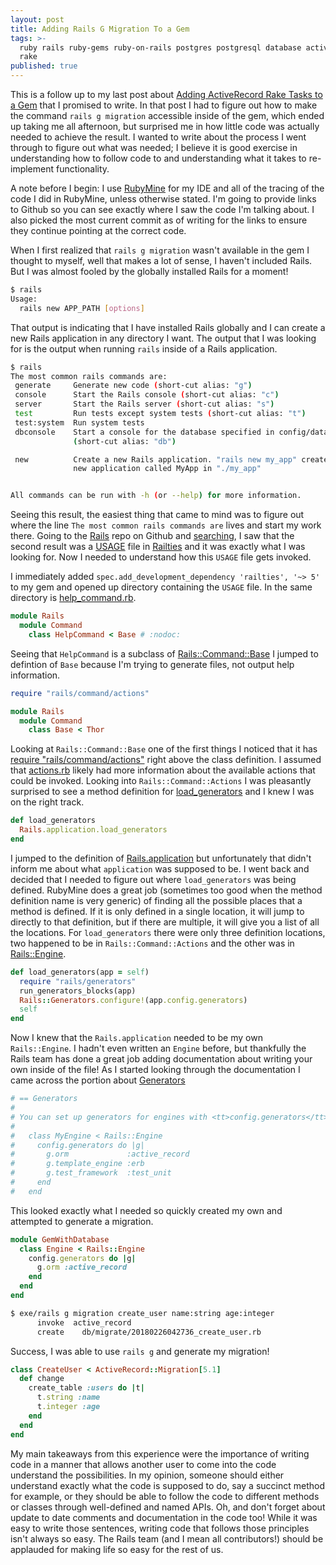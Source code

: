 ```yaml
---
layout: post
title: Adding Rails G Migration To a Gem
tags: >-
  ruby rails ruby-gems ruby-on-rails postgres postgresql database active-record
  rake
published: true
---
```

This is a follow up to my last post about [Adding ActiveRecord Rake Tasks to a Gem](https://jer-k.github.io/add-active-record-rake-tasks-to-gem/) that I promised to write. In that post I had to figure out how to make the command `rails g migration` accessible inside of the gem, which ended up taking me all afternoon, but surprised me in how little code was actually needed to achieve the result. I wanted to write about the process I went through to figure out what was needed; I believe it is good exercise in understanding how to follow code to and understanding what it takes to re-implement functionality.

A note before I begin: I use [RubyMine](https://www.jetbrains.com/ruby/) for my IDE and all of the tracing of the code I did in RubyMine, unless otherwise stated. I'm going to provide links to Github so you can see exactly where I saw the code I'm talking about. I also picked the most current commit as of writing for the links to ensure they continue pointing at the correct code.

When I first realized that `rails g migration` wasn't available in the gem I thought to myself, well that makes a lot of sense, I haven't included Rails. But I was almost fooled by the globally installed Rails for a moment!

```bash
$ rails
Usage:
  rails new APP_PATH [options]
```
That output is indicating that I have installed Rails globally and I can create a new Rails application in any directory I want. The output that I was looking for is the output when running `rails` inside of a Rails application.

```bash
$ rails
The most common rails commands are:
 generate     Generate new code (short-cut alias: "g")
 console      Start the Rails console (short-cut alias: "c")
 server       Start the Rails server (short-cut alias: "s")
 test         Run tests except system tests (short-cut alias: "t")
 test:system  Run system tests
 dbconsole    Start a console for the database specified in config/database.yml
              (short-cut alias: "db")

 new          Create a new Rails application. "rails new my_app" creates a
              new application called MyApp in "./my_app"


All commands can be run with -h (or --help) for more information.
```
Seeing this result, the easiest thing that came to mind was to figure out where the line `The most common rails commands are` lives and start my work there. Going to the [Rails](https://github.com/rails/rails) repo on Github and [searching](https://github.com/rails/rails/search?utf8=%E2%9C%93&q=The+most+common+rails+commands+are&type=), I saw that the second result was a [USAGE](https://github.com/rails/rails/blob/ae3e241b573b450fd9ce694a458ad942a8bd6b03/railties/lib/rails/commands/help/USAGE) file in [Railties](https://github.com/rails/rails/tree/master/railties) and it was exactly what I was looking for. Now I needed to understand how this `USAGE` file gets invoked.

I immediately added `spec.add_development_dependency 'railties', '~> 5'` to my gem and opened up directory containing the `USAGE` file. In the same directory is [help_command.rb](https://github.com/rails/rails/blob/ae3e241b573b450fd9ce694a458ad942a8bd6b03/railties/lib/rails/commands/help/help_command.rb).

```ruby
module Rails
  module Command
    class HelpCommand < Base # :nodoc:
```

Seeing that `HelpCommand` is a subclass of [Rails::Command::Base](https://github.com/rails/rails/blob/ae3e241b573b450fd9ce694a458ad942a8bd6b03/railties/lib/rails/command/base.rb) I jumped to defintion of `Base` because I'm trying to generate files, not output help information. 

```ruby
require "rails/command/actions"

module Rails
  module Command
    class Base < Thor
```    

Looking at `Rails::Command::Base` one of the first things I noticed that it has [require "rails/command/actions"](https://github.com/rails/rails/blob/ae3e241b573b450fd9ce694a458ad942a8bd6b03/railties/lib/rails/command/base.rb#L9) right above the class definition. I assumed that [actions.rb](https://github.com/rails/rails/blob/ae3e241b573b450fd9ce694a458ad942a8bd6b03/railties/lib/rails/command/actions.rb) likely had more information about the available actions that could be invoked. 
Looking into `Rails::Command::Actions` I was pleasantly surprised to see a method definition for [load_generators](https://github.com/rails/rails/blob/ae3e241b573b450fd9ce694a458ad942a8bd6b03/railties/lib/rails/command/actions.rb#L38-L40) and I knew I was on the right track.

```ruby
def load_generators
  Rails.application.load_generators
end
```

I jumped to the definition of [Rails.application](https://github.com/rails/rails/blob/ae3e241b573b450fd9ce694a458ad942a8bd6b03/railties/lib/rails.rb#L39-L41) but unfortunately that didn't inform me about what `application` was supposed to be. I went back and decided that I needed to figure out where `load_generators` was being defined. RubyMine does a great job (sometimes too good when the method definition name is very generic) of finding all the possible places that a method is defined. If it is only defined in a single location, it will jump to directly to that definition, but if there are multiple, it will give you a list of all the locations. For `load_generators` there were only three definition locations, two happened to be in `Rails::Command::Actions` and the other was in [Rails::Engine](https://github.com/rails/rails/blob/ae3e241b573b450fd9ce694a458ad942a8bd6b03/railties/lib/rails/engine.rb#L465-L470).

```ruby
def load_generators(app = self)
  require "rails/generators"
  run_generators_blocks(app)
  Rails::Generators.configure!(app.config.generators)
  self
end
```

Now I knew that the `Rails.application` needed to be my own `Rails::Engine`. I hadn't even written an `Engine` before, but thankfully the Rails team has done a great job adding documentation about writing your own inside of the file! As I started looking through the documentation I came across the portion about [Generators](https://github.com/rails/rails/blob/ae3e241b573b450fd9ce694a458ad942a8bd6b03/railties/lib/rails/engine.rb#L52-L62)

```ruby
# == Generators
#
# You can set up generators for engines with <tt>config.generators</tt> method:
#
#   class MyEngine < Rails::Engine
#     config.generators do |g|
#       g.orm             :active_record
#       g.template_engine :erb
#       g.test_framework  :test_unit
#     end
#   end
```

This looked exactly what I needed so quickly created my own and attempted to generate a migration.
```ruby
module GemWithDatabase
  class Engine < Rails::Engine
    config.generators do |g|
      g.orm :active_record
    end
  end
end
```

```bash
$ exe/rails g migration create_user name:string age:integer
      invoke  active_record
      create    db/migrate/20180226042736_create_user.rb
```

Success, I was able to use `rails g` and generate my migration!

```ruby
class CreateUser < ActiveRecord::Migration[5.1]
  def change
    create_table :users do |t|
      t.string :name
      t.integer :age
    end
  end
end
```

My main takeaways from this experience were the importance of writing code in a manner that allows another user to come into the code understand the possibilities.  In my opinion, someone should either understand exactly what the code is supposed to do, say a succinct method for example, or they should be able to follow the code to different methods or classes through well-defined and named APIs. Oh, and don't forget about update to date comments and documentation in the code too! While it was easy to write those sentences, writing code that follows those principles isn't always so easy. The Rails team (and I mean all contributors!) should be applauded for making life so easy for the rest of us.
